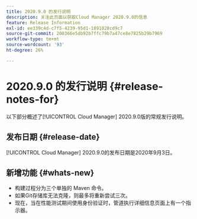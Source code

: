 ```yaml
---
title: 2020.9.0 的发行说明
description: 关注此页面以获取Cloud Manager 2020.9.0的信息
feature: Release Information
exl-id: ee339c4d-c7f5-4239-95d1-1891028cd9c7
source-git-commit: 200366e5db92b7ffc79b7a47ce8e7825b29b7969
workflow-type: tm+mt
source-wordcount: '93'
ht-degree: 26%

---
```


# 2020.9.0 的发行说明 {#release-notes-for}

以下部分概述了[!UICONTROL Cloud Manager] 2020.9.0版的常规发行说明。

## 发布日期 {#release-date}

[!UICONTROL Cloud Manager] 2020.9.0的发布日期是2020年9月3日。

## 新增功能 {#whats-new}

* 构建过程分为三个单独的 Maven 命令。
* 如果Git存储库无法克隆，则最多将重新尝试三次。
* 现在，当在性能测试期间使用身份验证时，管道执行详细信息页面上有一个指示器。

